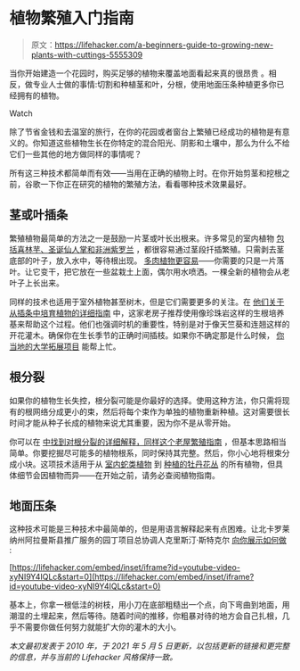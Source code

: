 # 植物繁殖入门指南

> 原文：<https://lifehacker.com/a-beginners-guide-to-growing-new-plants-with-cuttings-5555309>

当你开始建造一个花园时，购买足够的植物来覆盖地面看起来真的很昂贵 。相反，做专业人士做的事情:切割和种植茎和叶，分根，使用地面压条种植更多你已经拥有的植物。

Watch

除了节省金钱和去温室的旅行，在你的花园或者窗台上繁殖已经成功的植物是有意义的。你知道这些植物生长在你特定的混合阳光、阴影和土壤中，那么为什么不给它们一些其他的地方做同样的事情呢？

所有这三种技术都简单而有效——当用在正确的植物上时。在你开始剪茎和挖根之前，谷歌一下你正在研究的植物的繁殖方法，看看哪种技术效果最好。

## **茎或叶插条**

繁殖植物最简单的方法之一是鼓励一片茎或叶长出根来。许多常见的室内植物 [包括喜林芋、圣诞仙人掌和非洲紫罗兰](https://www.gardeningknowhow.com/garden-how-to/propagation/cuttings/plants-that-root-in-water.htm) ，都很容易通过茎段扦插繁殖。只需剥去茎底部的叶子，放入水中，等待根出现。 [多肉植物更容易](https://succulentsbox.com/blogs/blog/tips-on-succulent-propagation-from-leaves-and-cuttings)——你需要的只是一片落叶。让它变干，把它放在一些盆栽土上面，偶尔用水喷洒。一棵全新的植物会从老叶子上长出来。

同样的技术也适用于室外植物甚至树木，但是它们需要更多的关注。在 [他们关于从插条中培育植物的详细指南](https://www.thisoldhouse.com/gardening/21018450/how-to-get-more-plants-at-no-cost) 中，这家老房子推荐使用像珍珠岩这样的生根培养基来帮助这个过程。他们也强调时机的重要性，特别是对于像天竺葵和连翘这样的开花灌木。确保你在生长季节的正确时间插枝。如果你不确定那是什么时候， [你当地的大学拓展项目](https://lifehacker.com/upgrade-your-gardening-skills-with-this-free-program-1846538654) 能帮上忙。

## **根分裂**

如果你的植物生长失控，根分裂可能是你最好的选择。使用这种方法，你只需将现有的根网络分成更小的束，然后将每个束作为单独的植物重新种植。这对需要很长时间才能从种子长成的植物来说尤其重要，因为你不是从零开始。

你可以在 [中找到对根分裂的详细解释，同样这个老屋繁殖指南](https://www.thisoldhouse.com/gardening/21018450/how-to-get-more-plants-at-no-cost) ，但基本思路相当简单。你要挖掘尽可能多的植物根系，同时保持其完整。然后，你小心地将根束分成小块。这项技术适用于从 [室内蛇类植物](https://www.gardeningknowhow.com/houseplants/snake-plant/snake-plant-propagation.htm) 到 [种植的牡丹花丛](https://www.gardendesign.com/peony/dividing.html) 的所有植物，但具体细节会因植物而异——在开始之前，请务必查阅植物指南。

## **地面压条**

这种技术可能是三种技术中最简单的，但是用语言解释起来有点困难。让北卡罗莱纳州阿拉曼斯县推广服务的园丁项目总协调人克里斯汀·斯特克尔 [向你展示如何做](https://www.youtube.com/watch?v=xyNI9Y4IQLc) :

 [https://lifehacker.com/embed/inset/iframe?id=youtube-video-xyNI9Y4IQLc&start=0](https://lifehacker.com/embed/inset/iframe?id=youtube-video-xyNI9Y4IQLc&start=0) 

基本上，你拿一根低洼的树枝，用小刀在底部粗糙出一个点，向下弯曲到地面，用潮湿的土埋起来，然后等待。随着时间的推移，你粗暴对待的地方会自己扎根，几乎不需要你做任何努力就能扩大你的灌木的大小。

*本文最初发表于 2010 年，于 2021 年 5 月 5 日更新，以包括更新的链接和更完整的信息，并与当前的 Lifehacker 风格保持一致。*